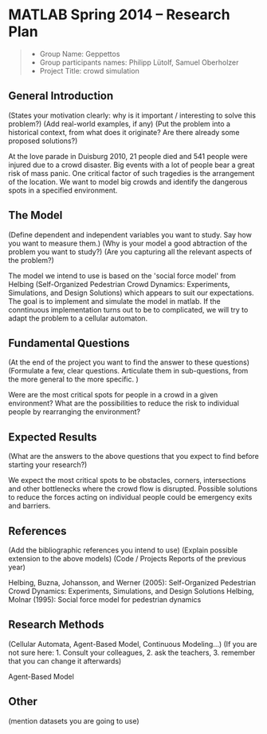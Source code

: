 # MATLAB Spring 2014 – Research Plan

> * Group Name: Geppettos
> * Group participants names: Philipp Lütolf, Samuel Oberholzer
> * Project Title: crowd simulation

## General Introduction

(States your motivation clearly: why is it important / interesting to solve this problem?)
(Add real-world examples, if any)
(Put the problem into a historical context, from what does it originate? Are there already some proposed solutions?)

At the love parade in Duisburg 2010, 21 people died and 541 people were injured due to a crowd disaster. Big events with a lot of people bear a great risk of mass panic. One critical factor of such tragedies is the arrangement of the location. We want to model big crowds and identify the dangerous spots in a specified environment.


## The Model

(Define dependent and independent variables you want to study. Say how you want to measure them.) (Why is your model a good abtraction of the problem you want to study?) (Are you capturing all the relevant aspects of the problem?)

The model we intend to use is based on the 'social force model' from Helbing (Self-Organized Pedestrian Crowd Dynamics: Experiments, Simulations, and Design Solutions) which appears to suit our expectations. The goal is to implement and simulate the model in matlab. If the conntinuous implementation turns out to be to complicated, we will try to adapt the problem to a cellular automaton.

## Fundamental Questions

(At the end of the project you want to find the answer to these questions)
(Formulate a few, clear questions. Articulate them in sub-questions, from the more general to the more specific. )

Were are the most critical spots for people in a crowd in a given environment?
What are the possibilities to reduce the risk to individual people by rearranging the environment? 

## Expected Results

(What are the answers to the above questions that you expect to find before starting your research?)

We expect the most critical spots to be obstacles, corners, intersections and other bottlenecks where the crowd flow is disrupted.
Possible solutions to reduce the forces acting on individual people could be emergency exits and barriers.

## References 

(Add the bibliographic references you intend to use)
(Explain possible extension to the above models)
(Code / Projects Reports of the previous year)

Helbing, Buzna, Johansson, and Werner (2005): Self-Organized Pedestrian Crowd Dynamics: Experiments, Simulations, and Design Solutions
Helbing, Molnar (1995): Social force model for pedestrian dynamics


## Research Methods

(Cellular Automata, Agent-Based Model, Continuous Modeling...) (If you are not sure here: 1. Consult your colleagues, 2. ask the teachers, 3. remember that you can change it afterwards)

Agent-Based Model


## Other

(mention datasets you are going to use)

